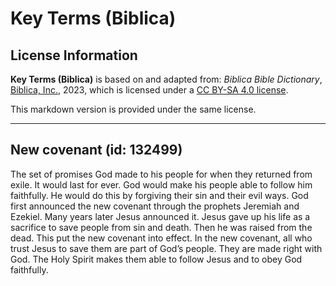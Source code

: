 # Key Terms (Biblica)

## License Information

**Key Terms (Biblica)** is based on and adapted from: _Biblica Bible Dictionary_, [Biblica, Inc.](https://www.biblica.com/), 2023, which is licensed under a [CC BY-SA 4.0 license](https://creativecommons.org/licenses/by-sa/4.0/legalcode.en).

This markdown version is provided under the same license.



--------------------------------

## New covenant (id: 132499)

The set of promises God made to his people for when they returned from exile. It would last for ever. God would make his people able to follow him faithfully. He would do this by forgiving their sin and their evil ways. God first announced the new covenant through the prophets Jeremiah and Ezekiel. Many years later Jesus announced it. Jesus gave up his life as a sacrifice to save people from sin and death. Then he was raised from the dead. This put the new covenant into effect. In the new covenant, all who trust Jesus to save them are part of God’s people. They are made right with God. The Holy Spirit makes them able to follow Jesus and to obey God faithfully.


